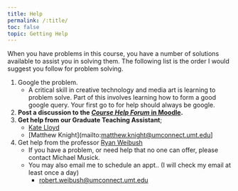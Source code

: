 ```yaml
---
title: Help
permalink: /:title/
toc: false
topic: Getting Help
---
```



When you have problems in this course, you have a number of solutions available to assist you in solving them. The following list is the order I would suggest you follow for problem solving.

1. Google the problem.
    - A critical skill in creative technology and media art is learning to problem solve. Part of this involves learning how to form a good google query. Your first go to for help should always be google.
2. **Post a discussion to the [_Course Help Forum_ in Moodle](https://moodle.umt.edu/mod/hsuforum/view.php?id=1951688).**
3. **Get help from our Graduate Teaching Assistant**;
    - [Kate Lloyd](mailto:kate.lloyd@umconnect.umt.ede)
    - [Matthew Knight](mailto:matthew.knight@umconnect.umt.edu]
4. Get help from the professor [Ryan Weibush]({{site.baseurl}}/instructors/)
    - If you have a problem, or need help that no one can offer, please contact Michael Musick.
    - You may also email me to schedule an appt.. (I will check my email at least once a day)
        - [robert.weibush@umconnect.umt.edu](mailto:robert.weibush@umconnect.umt.edu?subject=245%20Question)
